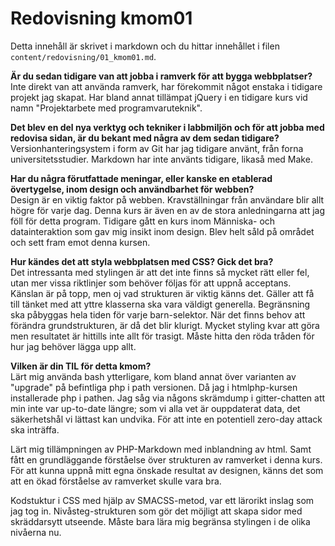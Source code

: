 ---
---
Redovisning kmom01
=

Detta innehåll är skrivet i markdown och du hittar innehållet i filen `content/redovisning/01_kmom01.md`.

**Är du sedan tidigare van att jobba i ramverk för att bygga webbplatser?**  
Inte direkt van att använda ramverk, har förekommit något enstaka i tidigare projekt jag skapat.
Har bland annat tillämpat jQuery i en tidigare kurs vid namn "Projektarbete med programvaruteknik".

**Det blev en del nya verktyg och tekniker i labbmiljön och för att jobba med redovisa sidan, är du bekant med några av dem sedan tidigare?**  
Versionhanteringsystem i form av Git har jag tidigare använt, från forna universitetsstudier.
Markdown har inte använts tidigare, likaså med Make.

**Har du några förutfattade meningar, eller kanske en etablerad övertygelse, inom design och användbarhet för webben?**  
Design är en viktig faktor på webben. Kravställningar från användare blir allt högre för varje dag.
Denna kurs är även en av de stora anledningarna att jag föll för detta program.
Tidigare gått en kurs inom Människa- och datainteraktion som gav mig insikt inom design.
Blev helt såld på området och sett fram emot denna kursen.

**Hur kändes det att styla webbplatsen med CSS? Gick det bra?**  
Det intressanta med stylingen är att det inte finns så mycket rätt eller fel,
utan mer vissa riktlinjer som behöver följas för att uppnå acceptans.
Känslan är på topp, men oj vad strukturen är viktig känns det.
Gäller att få till tänket med att yttre klasserna ska vara väldigt generella.
Begränsning ska påbyggas hela tiden för varje barn-selektor.
När det finns behov att förändra grundstrukturen, är då det blir klurigt.
Mycket styling kvar att göra men resultatet är hittills inte allt för trasigt.
Måste hitta den röda tråden för hur jag behöver lägga upp allt.

**Vilken är din TIL för detta kmom?**  
Lärt mig använda bash ytterligare, kom bland annat över varianten av "upgrade"
på befintliga php i path versionen. Då jag i htmlphp-kursen installerade php i pathen.
Jag såg via någons skrämdump i gitter-chatten att min inte var up-to-date längre;
som vi alla vet är ouppdaterat data, det säkerhetshål vi lättast kan undvika.
För att inte en potentiell zero-day attack ska inträffa.

Lärt mig tillämpningen av PHP-Markdown med inblandning av html.
Samt fått en grundläggande förståelse över strukturen av ramverket i denna kurs.
För att kunna uppnå mitt egna önskade resultat av designen, känns det som att
en ökad förståelse av ramverket skulle vara bra.

Kodstuktur i CSS med hjälp av SMACSS-metod, var ett lärorikt inslag som jag tog in.
Nivåsteg-strukturen som gör det möjligt att skapa sidor med skräddarsytt utseende.
Måste bara lära mig begränsa stylingen i de olika nivåerna nu.
